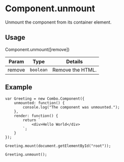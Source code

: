 # Component.unmount

Unmount the component from its container element.

## Usage

Component.unmount([remove])

| Param           | Type          | Details                       |
| --------------- | ------------- | ----------------------------- |
| remove          | `boolean`     | Remove the HTML.              |

## Example

	var Greeting = new Combo.Component({
		unmounted: function() {
			console.log("The component was unmounted.");
		},
		render: function() {
			return `
				<div>Hello World</div>
			`;
		}
	});

	Greeting.mount(document.getElementById("root"));

	Greeting.unmount();
	